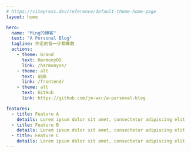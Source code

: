 ```yaml
---
# https://vitepress.dev/reference/default-theme-home-page
layout: home

hero:
  name: "Ming的博客"
  text: "A Personal Blog"
  tagline: 你走的每一步都算数
  actions:
    - theme: brand
      text: HarmonyOS
      link: /harmonyos/
    - theme: alt
      text: 前端
      link: /frontend/
    - theme: alt
      text: GitHub
      link: https://github.com/jm-wxr/a-personal-blog

features:
  - title: Feature A
    details: Lorem ipsum dolor sit amet, consectetur adipiscing elit
  - title: Feature B
    details: Lorem ipsum dolor sit amet, consectetur adipiscing elit
  - title: Feature C
    details: Lorem ipsum dolor sit amet, consectetur adipiscing elit
---
```

